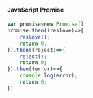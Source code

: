 #### JavaScript Promise

```javascript
var promise=new Promise();
promise.then((reslove)=>{
	reslove();
    return 0;
}).then((reject)=>{
	reject();
    return 0;
}).then((error)=>{
	console.log(error);
    return 0;
})
```

